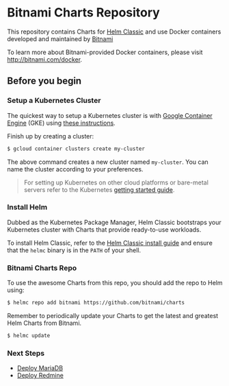 # Bitnami Charts Repository

This repository contains Charts for [Helm Classic](http://helm.sh/) and use Docker containers developed and maintained by [Bitnami](https://bitnami.com/)

To learn more about Bitnami-provided Docker containers, please visit http://bitnami.com/docker.

## Before you begin

### Setup a Kubernetes Cluster

The quickest way to setup a Kubernetes cluster is with [Google Container Engine](https://cloud.google.com/container-engine/) (GKE) using [these instructions](https://cloud.google.com/container-engine/docs/before-you-begin).

Finish up by creating a cluster:

```bash
$ gcloud container clusters create my-cluster
```

The above command creates a new cluster named `my-cluster`. You can name the cluster according to your preferences.

> For setting up Kubernetes on other cloud platforms or bare-metal servers refer to the Kubernetes [getting started guide](http://kubernetes.io/docs/getting-started-guides/).

### Install Helm

Dubbed as the Kubernetes Package Manager, Helm Classic bootstraps your Kubernetes cluster with Charts that provide ready-to-use workloads.

To install Helm Classic, refer to the [Helm Classic install guide](https://github.com/helm/helm-classic#installing-helm-classic) and ensure that the `helmc` binary is in the `PATH` of your shell.

### Bitnami Charts Repo

To use the awesome Charts from this repo, you should add the repo to Helm using:

```bash
$ helmc repo add bitnami https://github.com/bitnami/charts
```

Remember to periodically update your Charts to get the latest and greatest Helm Charts from Bitnami.

```bash
$ helmc update
```

### Next Steps

 - [Deploy MariaDB](https://github.com/bitnami/charts/tree/master/mariadb)
 - [Deploy Redmine](https://github.com/bitnami/charts/tree/master/redmine)
